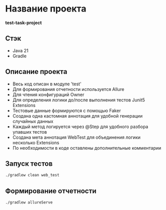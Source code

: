# Название проекта

**test-task-project**

## Стэк

- Java 21
- Gradle

## Описание проекта

- Весь код описан в модуле 'test'
- Для формирования отчетности используется Allure
- Для чтения конфигураций Owner
- Для определения логики до/после выполнения тестов Junit5 Extensions
- Тестовые данные формируются с помощью Faker
- Создана одна кастомная аннотация для удобной генерации случайных данных
- Каждый метод логируется через @Step для удобного разбора упавших тестов
- Создана мета аннотация WebTest для объединения логики несколько Extensions
- По необходимости в коде оставлены дополнительные комментарии

## Запуск тестов
   ```bash
   ./gradlew clean web_test
   ```


## Формирование отчетности
   ```bash
   ./gradlew allureServe
   ```